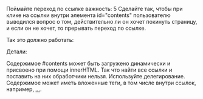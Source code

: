 Поймайте переход по ссылке
важность: 5
Сделайте так, чтобы при клике на ссылки внутри элемента id="contents" 
пользователю выводился вопрос о том, действительно ли он хочет покинуть 
страницу, и если он не хочет, то прерывать переход по ссылке.

Так это должно работать:


Детали:

Содержимое #contents может быть загружено динамически и присвоено при 
помощи innerHTML. Так что найти все ссылки и поставить на них 
обработчики нельзя. Используйте делегирование.
Содержимое может иметь вложенные теги, в том числе внутри ссылок, 
например, <a href=".."><i>...</i></a>.